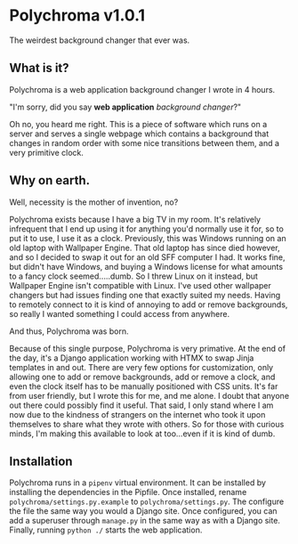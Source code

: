 # Polychroma v1.0.1
The weirdest background changer that ever was.

## What is it?
Polychroma is a web application background changer I wrote in 4 hours.

"I'm sorry, did you say **web application** *background changer*?"

Oh no, you heard me right. This is a piece of software which runs on a server and serves a single webpage which contains a background that changes in random order with some nice transitions between them, and a very primitive clock. 

## Why on earth.
Well, necessity is the mother of invention, no?

Polychroma exists because I have a big TV in my room. It's relatively infrequent that I end up using it for anything you'd normally use it for, so to put it to use, I use it as a clock. Previously, this was Windows running on an old laptop with Wallpaper Engine. That old laptop has since died however, and so I decided to swap it out for an old SFF computer I had. It works fine, but didn't have Windows, and buying a Windows license for what amounts to a fancy clock seemed.....dumb. So I threw Linux on it instead, but Wallpaper Engine isn't compatible with Linux. I've used other wallpaper changers but had issues finding one that exactly suited my needs. Having to remotely connect to it is kind of annoying to add or remove backgrounds, so really I wanted something I could access from anywhere.

And thus, Polychroma was born.

Because of this single purpose, Polychroma is very primative. At the end of the day, it's a Django application working with HTMX to swap Jinja templates in and out. There are very few options for customization, only allowing one to add or remove backgrounds, add or remove a clock, and even the clock itself has to be manually positioned with CSS units. It's far from user friendly, but I wrote this for me, and me alone. I doubt that anyone out there could possibly find it useful. That said, I only stand where I am now due to the kindness of strangers on the internet who took it upon themselves to share what they wrote with others. So for those with curious minds, I'm making this available to look at too...even if it is kind of dumb.

## Installation
Polychroma runs in a `pipenv` virtual environment. It can be installed by installing the dependencies in the Pipfile. Once installed, rename `polychroma/settings.py.example` to `polychroma/settings.py`. The configure the file the same way you would a Django site. Once configured, you can add a superuser through `manage.py` in the same way as with a Django site. Finally, running `python ./` starts the web application.